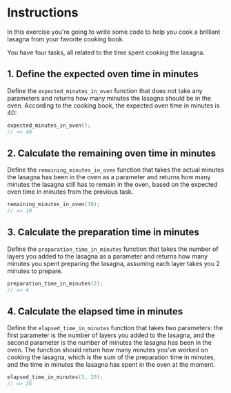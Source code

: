 # Instructions

In this exercise you're going to write some code to help you cook a brilliant lasagna from your favorite cooking book.

You have four tasks, all related to the time spent cooking the lasagna.

## 1. Define the expected oven time in minutes

Define the `expected_minutes_in_oven` function that does not take any parameters and returns how many minutes the lasagna should be in the oven.
According to the cooking book, the expected oven time in minutes is 40:

```c
expected_minutes_in_oven();
// => 40
```

## 2. Calculate the remaining oven time in minutes

Define the `remaining_minutes_in_oven` function that takes the actual minutes the lasagna has been in the oven as a parameter and returns how many minutes the lasagna still has to remain in the oven, based on the expected oven time in minutes from the previous task.

```c
remaining_minutes_in_oven(30);
// => 10
```

## 3. Calculate the preparation time in minutes

Define the `preparation_time_in_minutes` function that takes the number of layers you added to the lasagna as a parameter and returns how many minutes you spent preparing the lasagna, assuming each layer takes you 2 minutes to prepare.

```c
preparation_time_in_minutes(2);
// => 4
```

## 4. Calculate the elapsed time in minutes

Define the `elapsed_time_in_minutes` function that takes two parameters: the first parameter is the number of layers you added to the lasagna, and the second parameter is the number of minutes the lasagna has been in the oven.
The function should return how many minutes you've worked on cooking the lasagna, which is the sum of the preparation time in minutes, and the time in minutes the lasagna has spent in the oven at the moment.

```c
elapsed_time_in_minutes(3, 20);
// => 26
```
